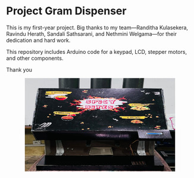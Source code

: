 <h1>Project Gram Dispenser</h1>
<p>This is my first-year project. Big thanks to my team—Randitha Kulasekera, Ravindu Herath, Sandali Sathsarani, and Nethmini Welgama—for their dedication and hard work.</p>

<p>This repository includes Arduino code for a keypad, LCD, stepper motors, and other components.</p>

Thank you

<div align="center">
  <img src="https://github.com/Navoda001/Project-Gram-Dispenser/blob/main/Pictures/Machine.jpg" alt="Machine" width="80%" height="250" />
</div>
